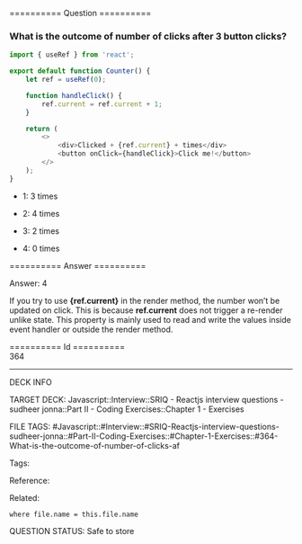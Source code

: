 ========== Question ==========  

### What is the outcome of number of clicks after 3 button clicks?

```javascript
import { useRef } from 'react';

export default function Counter() {
    let ref = useRef(0);

    function handleClick() {
        ref.current = ref.current + 1;
    }

    return (
        <>
            <div>Clicked + {ref.current} + times</div>
            <button onClick={handleClick}>Click me!</button>
        </>
    );
}
```

-   1: 3 times

-   2: 4 times

-   3: 2 times

-   4: 0 times  

========== Answer ==========  

Answer: 4

If you try to use **{ref.current}** in the render method, the number won’t be updated on click. This is because **ref.current** does not trigger a re-render unlike state. This property is mainly used to read and write the values inside event handler or outside the render method.

========== Id ==========  
364

---

DECK INFO

TARGET DECK: Javascript::Interview::SRIQ - Reactjs interview questions - sudheer jonna::Part II - Coding Exercises::Chapter 1 - Exercises

FILE TAGS: #Javascript::#Interview::#SRIQ-Reactjs-interview-questions-sudheer-jonna::#Part-II-Coding-Exercises::#Chapter-1-Exercises::#364-What-is-the-outcome-of-number-of-clicks-af

Tags:

Reference:

Related:

```dataview
where file.name = this.file.name
```

QUESTION STATUS: Safe to store
